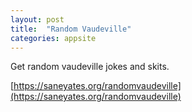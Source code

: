 ```yaml
---
layout: post
title:  "Random Vaudeville"
categories: appsite
---
```

Get random vaudeville jokes and skits.

[https://saneyates.org/randomvaudeville](https://saneyates.org/randomvaudeville)
